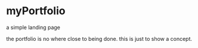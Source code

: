 # myPortfolio

a simple landing page

the portfolio is no where close to being done. this is just to show a concept.
